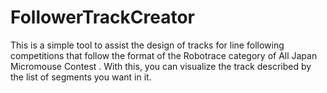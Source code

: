 # FollowerTrackCreator
This is a simple tool to assist the design of tracks for line following competitions that follow the format of the Robotrace category of All Japan Micromouse Contest . With this, you can visualize the track described by the list of segments you want in it.
